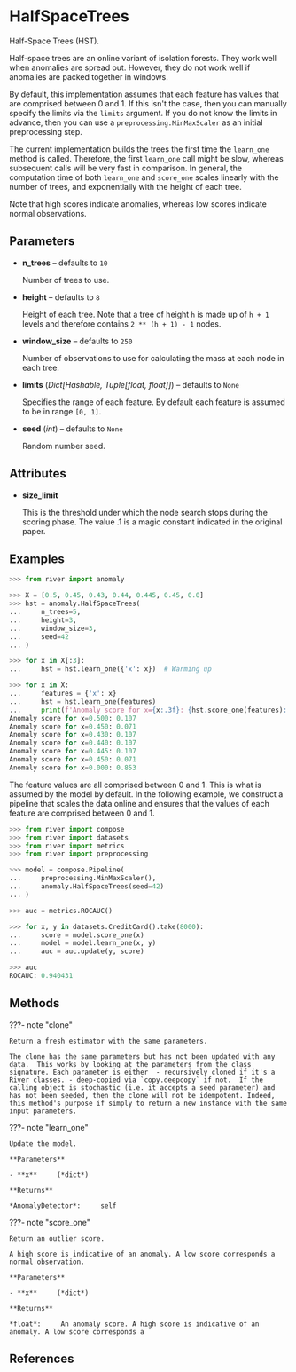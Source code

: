 # HalfSpaceTrees

Half-Space Trees (HST).

Half-space trees are an online variant of isolation forests. They work well when anomalies are spread out. However, they do not work well if anomalies are packed together in windows. 

By default, this implementation assumes that each feature has values that are comprised between 0 and 1. If this isn't the case, then you can manually specify the limits via the `limits` argument. If you do not know the limits in advance, then you can use a `preprocessing.MinMaxScaler` as an initial preprocessing step. 

The current implementation builds the trees the first time the `learn_one` method is called. Therefore, the first `learn_one` call might be slow, whereas subsequent calls will be very fast in comparison. In general, the computation time of both `learn_one` and `score_one` scales linearly with the number of trees, and exponentially with the height of each tree. 

Note that high scores indicate anomalies, whereas low scores indicate normal observations.

## Parameters

- **n_trees** – defaults to `10`

    Number of trees to use.

- **height** – defaults to `8`

    Height of each tree. Note that a tree of height `h` is made up of `h + 1` levels and therefore contains `2 ** (h + 1) - 1` nodes.

- **window_size** – defaults to `250`

    Number of observations to use for calculating the mass at each node in each tree.

- **limits** (*Dict[Hashable, Tuple[float, float]]*) – defaults to `None`

    Specifies the range of each feature. By default each feature is assumed to be in range `[0, 1]`.

- **seed** (*int*) – defaults to `None`

    Random number seed.


## Attributes

- **size_limit**

    This is the threshold under which the node search stops during the scoring phase.  The value .1 is a magic constant indicated in the original paper.


## Examples

```python
>>> from river import anomaly

>>> X = [0.5, 0.45, 0.43, 0.44, 0.445, 0.45, 0.0]
>>> hst = anomaly.HalfSpaceTrees(
...     n_trees=5,
...     height=3,
...     window_size=3,
...     seed=42
... )

>>> for x in X[:3]:
...     hst = hst.learn_one({'x': x})  # Warming up

>>> for x in X:
...     features = {'x': x}
...     hst = hst.learn_one(features)
...     print(f'Anomaly score for x={x:.3f}: {hst.score_one(features):.3f}')
Anomaly score for x=0.500: 0.107
Anomaly score for x=0.450: 0.071
Anomaly score for x=0.430: 0.107
Anomaly score for x=0.440: 0.107
Anomaly score for x=0.445: 0.107
Anomaly score for x=0.450: 0.071
Anomaly score for x=0.000: 0.853

```

The feature values are all comprised between 0 and 1. This is what is assumed by the model
by default. In the following example, we construct a pipeline that scales the data online
and ensures that the values of each feature are comprised between 0 and 1.

```python
>>> from river import compose
>>> from river import datasets
>>> from river import metrics
>>> from river import preprocessing

>>> model = compose.Pipeline(
...     preprocessing.MinMaxScaler(),
...     anomaly.HalfSpaceTrees(seed=42)
... )

>>> auc = metrics.ROCAUC()

>>> for x, y in datasets.CreditCard().take(8000):
...     score = model.score_one(x)
...     model = model.learn_one(x, y)
...     auc = auc.update(y, score)

>>> auc
ROCAUC: 0.940431
```

## Methods

???- note "clone"

    Return a fresh estimator with the same parameters.

    The clone has the same parameters but has not been updated with any data.  This works by looking at the parameters from the class signature. Each parameter is either  - recursively cloned if it's a River classes. - deep-copied via `copy.deepcopy` if not.  If the calling object is stochastic (i.e. it accepts a seed parameter) and has not been seeded, then the clone will not be idempotent. Indeed, this method's purpose if simply to return a new instance with the same input parameters.

    
???- note "learn_one"

    Update the model.

    **Parameters**

    - **x**     (*dict*)    
    
    **Returns**

    *AnomalyDetector*:     self
    
???- note "score_one"

    Return an outlier score.

    A high score is indicative of an anomaly. A low score corresponds a normal observation.

    **Parameters**

    - **x**     (*dict*)    
    
    **Returns**

    *float*:     An anomaly score. A high score is indicative of an anomaly. A low score corresponds a
    
## References

[^1]: [Tan, S.C., Ting, K.M. and Liu, T.F., 2011, June. Fast anomaly detection for streaming data. In Twenty-Second International Joint Conference on Artificial Intelligence.](https://www.ijcai.org/Proceedings/11/Papers/254.pdf)

